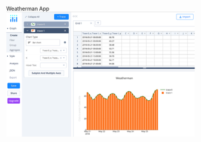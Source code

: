Weatherman App
<img src="readme.png"
     alt="WeatherMan"
     style="float: left; margin-right: 10px;" />